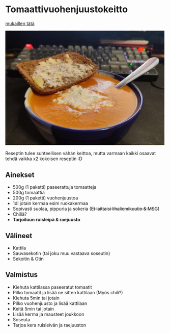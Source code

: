 # Tomaattivuohenjuustokeitto
[mukaillen tätä](https://www.k-ruoka.fi/reseptit/tomaatti-vuohenjuustokeitto) 

<img src="https://github.com/luumut/luumucookbook/blob/master/media/tomatvuohkeit.jpg?raw=true" width=500>


Reseptin tulee suhteellisen vähän keittoa, mutta varmaan kaikki osaavat tehdä vaikka x2 kokoisen reseptin :D

## Ainekset
- 500g (1 paketti) paseerattuja tomaatteja
- 500g tomaattia
- 200g (1 paketti) vuohenjuustoa
- 1dl jotain kermaa esim ruokakermaa
- Sopivasti suolaa, pippuria ja sokeria (~~Et laittaisi lihaliemikuutio & MSG~~) 
- Chiliä?
- **Tarjoiluun ruisleipä & raejuusto**

## Välineet
- Kattila
- Sauvasekotin (tai joku muu vastaava soseutin)
- Sekoitin & Otin

## Valmistus
- Kiehuta kattilassa paseeratut tomaatit
- Pilko tomaatit ja lisää ne sitten kattilaan (Myös chili?)
- Kiehuta 5min tai jotain
- Pilko vuohenjuusto ja lisää kattilaan
- Keitä 5min tai jotain
- Lisää kerma ja mausteet joukkoon
- Soseuta
- Tarjoa kera ruisleivän ja raejuuston
